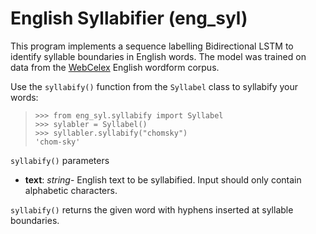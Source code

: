 ﻿# English Syllabifier (eng_syl)
This program implements a sequence labelling Bidirectional LSTM to identify syllable boundaries in English words. The model was trained on data from the  [WebCelex](http://celex.mpi.nl/) English wordform corpus.

Use the `syllabify()` function from the `Syllabel` class to syllabify your words:

>     >>> from eng_syl.syllabify import Syllabel
>     >>> sylabler = Syllabel()
>     >>> syllabler.syllabify("chomsky")
>     'chom-sky'

`syllabify()` parameters

 - **text**: *string*- English text to be syllabified. Input should only contain alphabetic characters.

`syllabify()` returns the given word with hyphens inserted at syllable boundaries.
